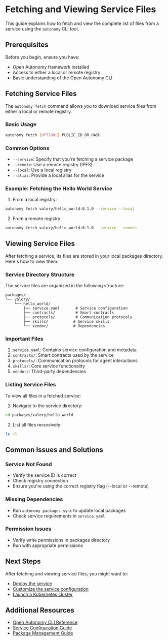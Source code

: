 # Fetching and Viewing Service Files

This guide explains how to fetch and view the complete list of files from a service using the `autonomy` CLI tool.

## Prerequisites

Before you begin, ensure you have:
- Open Autonomy framework installed
- Access to either a local or remote registry
- Basic understanding of the Open Autonomy CLI

## Fetching Service Files

The `autonomy fetch` command allows you to download service files from either a local or remote registry.

### Basic Usage

```bash
autonomy fetch [OPTIONS] PUBLIC_ID_OR_HASH
```

### Common Options

- `--service`: Specify that you're fetching a service package
- `--remote`: Use a remote registry (IPFS)
- `--local`: Use a local registry
- `--alias`: Provide a local alias for the service

### Example: Fetching the Hello World Service

1. From a local registry:
```bash
autonomy fetch valory/hello_world:0.1.0 --service --local
```

2. From a remote registry:
```bash
autonomy fetch valory/hello_world:0.1.0 --service --remote
```

## Viewing Service Files

After fetching a service, its files are stored in your local packages directory. Here's how to view them:

### Service Directory Structure

The service files are organized in the following structure:
```
packages/
└── valory/
    └── hello_world/
        ├── service.yaml       # Service configuration
        ├── contracts/         # Smart contracts
        ├── protocols/         # Communication protocols
        ├── skills/           # Service skills
        └── vendor/           # Dependencies
```

### Important Files

1. `service.yaml`: Contains service configuration and metadata
2. `contracts/`: Smart contracts used by the service
3. `protocols/`: Communication protocols for agent interactions
4. `skills/`: Core service functionality
5. `vendor/`: Third-party dependencies

### Listing Service Files

To view all files in a fetched service:

1. Navigate to the service directory:
```bash
cd packages/valory/hello_world
```

2. List all files recursively:
```bash
ls -R
```

## Common Issues and Solutions

### Service Not Found
- Verify the service ID is correct
- Check registry connection
- Ensure you're using the correct registry flag (--local or --remote)

### Missing Dependencies
- Run `autonomy packages sync` to update local packages
- Check service requirements in `service.yaml`

### Permission Issues
- Verify write permissions in packages directory
- Run with appropriate permissions

## Next Steps

After fetching and viewing service files, you might want to:
- [Deploy the service](./deploy_service.md)
- [Customize the service configuration](./customize_service.md)
- [Launch a Kubernetes cluster](./kubernetes_deployment.md)

## Additional Resources

- [Open Autonomy CLI Reference](../api/cli/fetch.md)
- [Service Configuration Guide](../key_concepts/service_config.md)
- [Package Management Guide](../guides/manage_packages.md)
